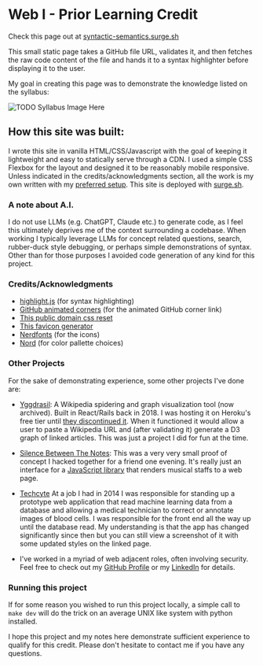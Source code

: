 # Web I - Prior Learning Credit

Check this page out at [syntactic-semantics.surge.sh](https://syntactic-semantics.surge.sh/)

This small static page takes a GitHub file URL, validates it, and then fetches the raw code content of the file and hands it to a syntax highlighter before displaying it to the user.

My goal in creating this page was to demonstrate the knowledge listed on the syllabus:

![TODO Syllabus Image Here]()

## How this site was built:

I wrote this site in vanilla HTML/CSS/Javascript with the goal of keeping it lightweight and easy to statically serve through a CDN. I used a simple CSS Flexbox for the layout and designed it to be reasonably mobile responsive. Unless indicated in the credits/acknowledgments section, all the work is my own written with my [preferred setup](https://github.com/alex0112/dotfiles/tree/master). This site is deployed with [surge.sh](https://surge.sh/).

### A note about A.I.
I do not use LLMs (e.g. ChatGPT, Claude etc.) to generate code, as I feel this ultimately deprives me of the context surrounding a codebase. When working I typically leverage LLMs for concept related questions, search, rubber-duck style debugging, or perhaps simple demonstrations of syntax. Other than for those purposes I avoided code generation of any kind for this project.

### Credits/Acknowledgments
- [highlight.js](https://highlightjs.org/) (for syntax highlighting)
- [GitHub animated corners](https://github.com/eugena/github-animated-corners/) (for the animated GitHub corner link)
- [This public domain css reset](https://meyerweb.com/eric/tools/css/reset/)
- [This favicon generator](https://realfavicongenerator.net/)
- [Nerdfonts](https://www.nerdfonts.com/cheat-sheet) (for the icons)
- [Nord](https://www.nordtheme.com/docs/colors-and-palettes) (for color pallette choices)

### Other Projects
For the sake of demonstrating experience, some other projects I've done are:

- [Yggdrasil](github.com/alex/0112/yggdrasil): A Wikipedia spidering and graph visualization tool (now archived). Built in React/Rails back in 2018. I was hosting it on Heroku's free tier until [they discontinued it](https://devcenter.heroku.com/changelog-items/2461). When it functioned it would allow a user to paste a Wikipedia URL and (after validating it) generate a D3 graph of linked articles. This was just a project I did for fun at the time.

- [Silence Between The Notes](https://silence-between-the-notes.surge.sh/): This was a very very small proof of concept I hacked together for a friend one evening. It's really just an interface for a [JavaScript library](https://www.vexflow.com/) that renders musical staffs to a web page.

- [Techcyte](https://techcyte.com/products/automated-blood-differential/) At a job I had in 2014 I was responsible for standing up a prototype web application that read machine learning data from a database and allowing a medical technician to correct or annotate images of blood cells. I was responsible for the front end all the way up until the database read. My understanding is that the app has changed significantly since then but you can still view a screenshot of it with some updated styles on the linked page.

- I've worked in a myriad of web adjacent roles, often involving security. Feel free to check out my [GitHub Profile](github.com/alex0112) or my [LinkedIn](https://www.linkedin.com/in/kingsfoil/details/experience/) for details.

### Running this project
If for some reason you wished to run this project locally, a simple call to `make dev` will do the trick on an average UNIX like system with python installed.

I hope this project and my notes here demonstrate sufficient experience to qualify for this credit. Please don't hesitate to contact me if you have any questions.
